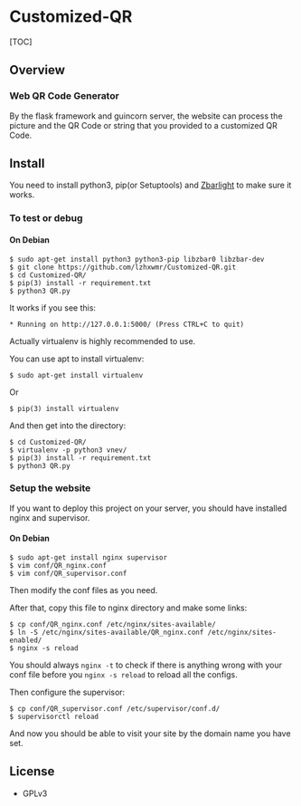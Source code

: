 # Customized-QR
[TOC]

## Overview

### Web QR Code Generator
By the flask framework and guincorn server, the website can process the picture and the QR Code or string that you provided to a customized QR Code.
## Install
You need to install python3, pip(or Setuptools) and [Zbarlight](https://github.com/Polyconseil/zbarlight) to make sure it works.
### To test or debug 

#### On Debian ####

```
$ sudo apt-get install python3 python3-pip libzbar0 libzbar-dev
$ git clone https://github.com/lzhxwmr/Customized-QR.git
$ cd Customized-QR/
$ pip(3) install -r requirement.txt
$ python3 QR.py
```
It works if you see this:

```
* Running on http://127.0.0.1:5000/ (Press CTRL+C to quit)
```

Actually virtualenv is highly recommended to use.

You can use apt to install virtualenv:

```
$ sudo apt-get install virtualenv
```

Or

```
$ pip(3) install virtualenv
```

And then get into the directory:

```
$ cd Customized-QR/
$ virtualenv -p python3 vnev/
$ pip(3) install -r requirement.txt
$ python3 QR.py
```

### 

### Setup the website

If you want to deploy this project on your server, you should have installed nginx and supervisor.

#### On Debian

```
$ sudo apt-get install nginx supervisor
$ vim conf/QR_nginx.conf
$ vim conf/QR_supervisor.conf
```

Then modify the conf files as you need.

After that, copy this file to nginx directory and make some links:

```
$ cp conf/QR_nginx.conf /etc/nginx/sites-available/
$ ln -S /etc/nginx/sites-available/QR_nginx.conf /etc/nginx/sites-enabled/
$ nginx -s reload
```

You should always `nginx -t` to check if there is anything wrong with your conf file before you  `nginx -s reload` to reload all the configs.

Then configure the supervisor:

```
$ cp conf/QR_supervisor.conf /etc/supervisor/conf.d/
$ supervisorctl reload
```

And now you should be able to visit your site by the domain name you have set.



## License

- GPLv3